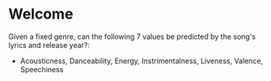 # Welcome
Given a fixed genre, can the following 7 values be predicted by the song's lyrics and release year?:
- Acousticness, Danceability, Energy, Instrimentalness, Liveness, Valence, Speechiness
